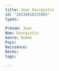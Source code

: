 ```yaml
---
title: Jean Gourgiotis 
id: "20230810225905"
types:
  
Prénom: Jean
Nom: Gourgiotis
Genre: Homme
Pays: 
Naissance: 
Décès: 
tags:
  
---
```



